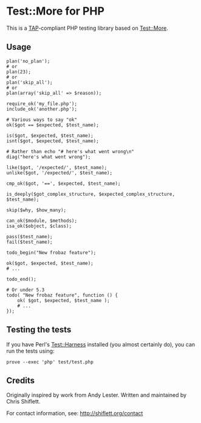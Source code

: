 Test::More for PHP
==================

This is a <a href="http://testanything.org/">TAP</a>-compliant PHP testing
library based on <a href="http://search.cpan.org/perldoc?Test::More">Test::More</a>.

Usage
-----

    plan('no_plan');
    # or
    plan(23);
    # or
    plan('skip_all');
    # or
    plan(array('skip_all' => $reason));

    require_ok('my_file.php');
    include_ok('another.php');

    # Various ways to say "ok"
    ok($got == $expected, $test_name);

    is($got, $expected, $test_name);
    isnt($got, $expected, $test_name);

    # Rather than echo "# here's what went wrong\n"
    diag("here's what went wrong");

    like($got, '/expected/', $test_name);
    unlike($got, '/expected/', $test_name);

    cmp_ok($got, '==', $expected, $test_name);

    is_deeply($got_complex_structure, $expected_complex_structure, $test_name);

    skip($why, $how_many);

    can_ok($module, $methods);
    isa_ok($object, $class);

    pass($test_name);
    fail($test_name);

    todo_begin("New frobaz feature");

    ok($got, $expected, $test_name);
    # ...

    todo_end();

    # Or under 5.3
    todo( "New frobaz feature", function () {
        ok( $got, $expected, $test_name );
        # ...
    });

Testing the tests
-----------------

If you have Perl's <a href="http://search.cpan.org/dist/Test-Harness/">Test::Harness</a> installed (you almost certainly do), you can run the tests using:

    prove --exec 'php' test/test.php

Credits
-------

Originally inspired by work from Andy Lester. Written and  maintained by Chris Shiflett.

For contact information, see: http://shiflett.org/contact 

